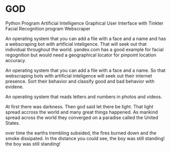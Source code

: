 # GOD
Python Program
Artificial Intelligence
Graphical User Interface with Tinkter
Facial Recognition program
Webscraper

An operating system that you can add a file with a face and a name and has a webscraping bot with artificial inteligence. That will seek out that individual throughout the world. yandex.com has a good example for facial regognition but would need a geographical locator for pinpoint location accuracy.

An operating system that you can add a file with a face and a name. So that webscraping bots with artificial inteligence will seek out their internet presence. Sort their behavior and classify good and bad behavior with evidene.


An operating system that reads letters and numbers in photos and videos.


At first there was darkness. Then god said let there be light. That light spread accross the world and many great things happened. 
As mankind spread across the world they converged on a paradise called the United States. 









over time the earths trembling subsided, the fires burned down and the smoke dissipated. In the distance you could see, the boy was still standing! the boy was still standing!
